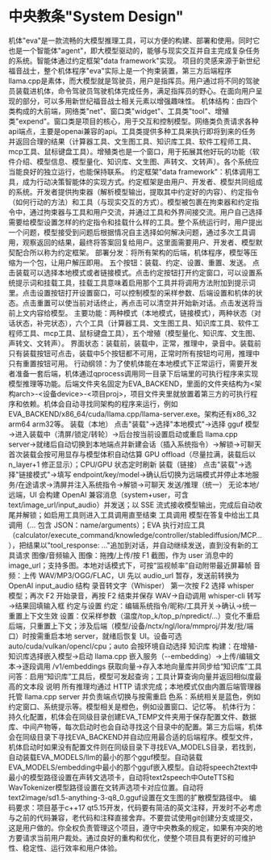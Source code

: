 # 中央教条"System Design"
机体"eva"是一款流畅的大模型推理工具，可以方便的构建、部署和使用。同时它也是一个智能体"agent"，即大模型驱动的，能够与现实交互并自主完成复杂任务的系统。智能体通过约定框架"data framework"实现。
项目的灵感来源于新世纪福音战士，整个机体程序"eva"实际上是一个拘束装置，第三方后端程序llama.cpp是素体，而大模型就是驾驶员，用户是指挥员。用户通过将不同的驾驶员装载进机体，命令驾驶员驾驶机体完成任务，满足指挥员的野心。在面向用户呈现的部分，可以多用新世纪福音战士相关元素以增强趣味性。
机体结构：由四个类构成的大前端，网络类"net"、窗口类"widget"、工具类"tool"、增殖类"expend"。窗口类是项目的核心，用于交互和控制模型。网络类负责请求各种api端点，主要是openai兼容的api。工具类提供多种工具来执行即将到来的任务并返回合理的结果（计算器工具、文生图工具、知识库工具、软件工程师工具、mcp工具、鼠标键盘工具）。增殖类也是一个窗口，用于拓展其他好玩的功能（软件介绍、模型信息、模型量化、知识库、文生图、声转文、文转声）。各个系统应当能良好的独立运行，也能保持联系。
约定框架"data framework"：机体调用工具，成为行动决策智能体的实现方式。约定框架是由用户、开发者、模型共同组成的系统。开发者提供拘束器（解析模型输出，提取其中约定好的内容）、约定指令（如何行动的方法）和工具（与现实交互的方式）。模型被包裹在拘束器和约定指令中，通过拘束器与工具和用户交流，并通过工具和外界间接交流。用户自己选择需要给模型设置怎样的约定指令和挂载什么样的工具。整个系统运行时，用户提出一个问题，模型接受到问题后根据情况自主选择如何解决问题，通过多次工具调用，观察返回的结果，最终将答案回复给用户。这里面需要用户、开发者、模型默契配合所以称为约定框架。
部署分发：将所有架构的后端，机体程序，模型等压缩为一个包，让用户解压即用。
五个按钮：装载、约定、设置、重置、发送。
点击装载可以选择本地模式或者链接模式。点击约定按钮打开约定窗口，可以设置系统提示词和挂载工具，挂载工具意味着启用那个工具并将调用方法附加到提示词里。点击设置按钮打开设置窗口，可以控制模型的采样参数、后端设置和机体的状态。点击重置可以使当前对话终止，再点击可以清空并开始新对话。点击发送将当前上文内容给模型。
主要功能：两种模式（本地模式，链接模式），两种状态（对话状态，补完状态），六个工具（计算器工具、文生图工具、知识库工具、软件工程师工具、mcp工具、鼠标键盘工具），五个增殖（模型量化、知识库、文生图、声转文、文转声）。
界面状态：装载前，装载中，正常，推理中，录音中。装载前只有装载按钮可点击，装载中5个按钮都不可用，正常时所有按钮均可用，推理中只有重置按钮可用。
行动纲领：为了使机体能在本地模式下正常运行，需要开发者准备一套后端，机体通过qprocess调用同一目录下后端里的可执行程序来实现模型推理等功能。后端文件夹名固定为EVA_BACKEND，里面的文件夹结构为<架构arch>-<设备device>-<项目proj>，项目文件夹里就放置着第三方的可执行程序和依赖。机体会自动寻找同架构的程序来运行，例如EVA_BACKEND/x86_64/cuda/llama.cpp/llama-server.exe。架构还有x86_32 arm64 arm32等。
装载（本地）
点击"装载"→选择"本地模式"→选择 gguf 模型→进入装载中（清屏/锁定/转轮）→后台按当前设置启动或重启 llama.cpp server→就绪后自动切换到本地端点并新建会话（插入系统指令）→解锁→可聊天
首次装载会按可用显存与模型体积自动估算 GPU offload（尽量拉满，装载后以 n_layer+1 修正显示）；CPU/GPU 状态定时刷新
装载（链接）
点击"装载"→选择"链接模式"→填写 endpoint/key/model→确认后切换为远端模式并停止本地服务/在途请求→清屏并注入系统指令→解锁→可聊天
发送/推理（统一）
无论本地/远端，UI 会构建 OpenAI 兼容消息（system+user，可含 text/image_url/input_audio）并发送；以 SSE 流式接收模型输出，完成后自动收尾并解锁；如启用工具则进入工具调用直至结束
工具调用
模型在答复中给出工具调用（<tool>...</tool> 包含 JSON：name/arguments）；EVA 执行对应工具（calculator/execute_command/knowledge/controller/stablediffusion/MCP…），把结果以"tool_response: ..."追加到对话，并自动继续发送，直到没有新的工具请求
图像/音频输入
图像：拖拽/上传/按 F1 截图，作为 user 消息中的 image_url；支持多图。本地对话模式下，可按“监视帧率”自动附带最近屏幕帧
音频：上传 WAV/MP3/OGG/FLAC，UI 先以 audio_url 暂存，发送前转换为 OpenAI input_audio 结构
录音转文字（Whisper）
第一次按 F2 选择 whisper 模型；再次 F2 开始录音，再按 F2 结束并保存 WAV→自动调用 whisper-cli 转写→结果回填输入框
约定与设置
约定：编辑系统指令/昵称/工具开关→确认→统一重置上下文生效
设置：仅采样参数（温度/top_k/top_p/npredict/…）变化不重启后端，只重置上下文；涉及后端（模型/设备/nctx/ngl/lora/mmproj/并发/批/端口）时按需重启本地 server，就绪后恢复 UI。设备可选 auto/cuda/vulkan/opencl/cpu；auto 会按环境自动选择
知识库
构建：在增殖-知识库选择嵌入模型→启动 llama.cpp 嵌入服务（--embedding）→上传/编辑文本→逐段调用 /v1/embeddings 获取向量→存入本地向量库并同步给“知识库”工具
问答：启用“知识库”工具后，模型可发起查询；工具计算查询向量并返回相似度最高的文本段
说明
所有推理均通过 HTTP 请求完成；本地模式仅由内置后端管理器托管 llama.cpp server 并负责端点切换与按需重启
色系：系统相关是蓝色，例如约定窗口、系统提示等。模型相关是橙色，例如设置窗口、记忆等。
机体行为：持久化配置，机体会在同级目录创建EVA_TEMP文件夹用于保存配置文件、数据库、中间产物等，每次启动时也会自动寻找这个目录中的配置。第三方后端，机体会在同级目录下寻找EVA_BACKEND并自动应用最合适的后端程序。模型文件，机体启动时如果没有配置文件则在同级目录下寻找EVA_MODELS目录，若找到，自动装载EVA_MODELS/llm的最小的那个gguf模型。自动装载EVA_MODELS/embedding中最小的那个gguf嵌入模型。自动将speech2text中最小的模型路径设置在声转文选项卡，自动将text2speech中OuteTTS和WavTokenizer模型路径设置在文转声选项卡对应位置。自动将text2image/sd1.5-anything-3-q8_0.gguf设置在文生图的扩散模型路径中。
编码要求：项目基于c++17 qt5.15开发，代码要有简洁的英文注释，开发时不必考虑与之前的代码兼容，老代码和注释直接舍弃。不要尝试使用git创建分支或提交，这是用户做的。你全权负责管理这个项目，遵守中央教条的规定，如果有冲突的地方要请求当前用户裁处。通过良好的重构和优化，使整个项目具有更好的可维护性、稳定性、运行效率和用户体验。